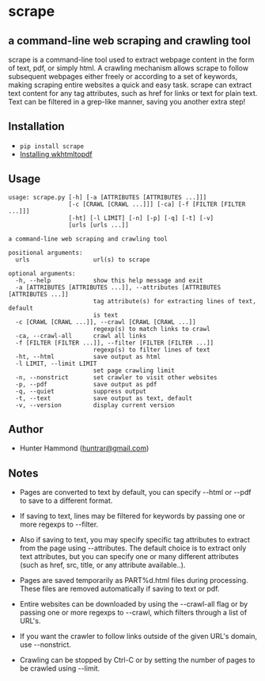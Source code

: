 # scrape

## a command-line web scraping and crawling tool
scrape is a command-line tool used to extract webpage content in the form of text, pdf, or simply html. A crawling mechanism allows scrape to follow subsequent webpages either freely or according to a set of keywords, making scraping entire websites a quick and easy task. scrape can extract text content for any tag attributes, such as href for links or text for plain text. Text can be filtered in a grep-like manner, saving you another extra step!

## Installation
* `pip install scrape`
* [Installing wkhtmltopdf](https://github.com/pdfkit/pdfkit/wiki/Installing-WKHTMLTOPDF)

## Usage
    usage: scrape.py [-h] [-a [ATTRIBUTES [ATTRIBUTES ...]]]
                     [-c [CRAWL [CRAWL ...]]] [-ca] [-f [FILTER [FILTER ...]]]
                     [-ht] [-l LIMIT] [-n] [-p] [-q] [-t] [-v]
                     [urls [urls ...]]
    
    a command-line web scraping and crawling tool
    
    positional arguments:
      urls                  url(s) to scrape
    
    optional arguments:
      -h, --help            show this help message and exit
      -a [ATTRIBUTES [ATTRIBUTES ...]], --attributes [ATTRIBUTES [ATTRIBUTES ...]]
                            tag attribute(s) for extracting lines of text, default
                            is text
      -c [CRAWL [CRAWL ...]], --crawl [CRAWL [CRAWL ...]]
                            regexp(s) to match links to crawl
      -ca, --crawl-all      crawl all links
      -f [FILTER [FILTER ...]], --filter [FILTER [FILTER ...]]
                            regexp(s) to filter lines of text
      -ht, --html           save output as html
      -l LIMIT, --limit LIMIT
                            set page crawling limit
      -n, --nonstrict       set crawler to visit other websites
      -p, --pdf             save output as pdf
      -q, --quiet           suppress output
      -t, --text            save output as text, default
      -v, --version         display current version

## Author
* Hunter Hammond (huntrar@gmail.com)

## Notes
* Pages are converted to text by default, you can specify --html or --pdf to save to a different format.

* If saving to text, lines may be filtered for keywords by passing one or more regexps to --filter.

* Also if saving to text, you may specify specific tag attributes to extract from the page using --attributes. The default choice is to extract only text attributes, but you can specify one or many different attributes (such as href, src, title, or any attribute available..).

* Pages are saved temporarily as PART%d.html files during processing. These files are removed automatically if saving to text or pdf.

* Entire websites can be downloaded by using the --crawl-all flag or by passing one or more regexps to --crawl, which filters through a list of URL's.

* If you want the crawler to follow links outside of the given URL's domain, use --nonstrict.

* Crawling can be stopped by Ctrl-C or by setting the number of pages to be crawled using --limit.

